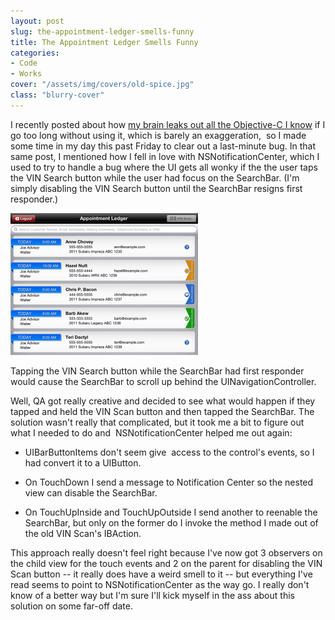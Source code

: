 ```yaml
---
layout: post
slug: the-appointment-ledger-smells-funny
title: The Appointment Ledger Smells Funny
categories:
- Code
- Works
cover: "/assets/img/covers/old-spice.jpg"
class: "blurry-cover"
---
```


I recently posted about how [my brain leaks out all the Objective-C I know](/ios-brain-leak/) if I go too long without using it, which is barely an exaggeration,  so I made some time in my day this past Friday to clear out a last-minute bug. In that same post, I mentioned how I fell in love with NSNotificationCenter, which I used to try to handle a bug where the UI gets all wonky if the the user taps the VIN Search button while the user had focus on the SearchBar. (I'm simply disabling the VIN Search button until the SearchBar resigns first responder.)

[![Tapping the VIN Search button while the SearchBar had first responder would cause the SearchBar to scroll up behind the UINavigationController.](/assets/img/2013/07/ledger-300x227.png)](/assets/img/2013/07/ledger.png)

Tapping the VIN Search button while the SearchBar had first responder would cause the SearchBar to scroll up behind the UINavigationController.

Well, QA got really creative and decided to see what would happen if they tapped and held the VIN Scan button and then tapped the SearchBar. The solution wasn't really that complicated, but it took me a bit to figure out what I needed to do and  NSNotificationCenter helped me out again:
	
  * UIBarButtonItems don't seem give  access to the control's events, so I had convert it to a UIButton.

	
  * On TouchDown I send a message to Notification Center so the nested view can disable the SearchBar.

	
  * On TouchUpInside and TouchUpOutside I send another to reenable the SearchBar, but only on the former do I invoke the method I made out of the old VIN Scan's IBAction.


This approach really doesn't feel right because I've now got 3 observers on the child view for the touch events and 2 on the parent for disabling the VIN Scan button -- it really does have a weird smell to it -- but everything I've read seems to point to NSNotificationCenter as the way go. I really don't know of a better way but I'm sure I'll kick myself in the ass about this solution on some far-off date.